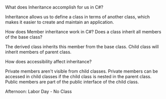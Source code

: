 What does Inheritance accomplish for us in C#?

Inheritance allows us to define a class in terms of another class, which makes it easier to create and maintain an application.

How does Member inheritance work in C#? Does a class inherit all members of the base class?

The derived class inherits this member from the base class. Child class will inherit members of parent class.

How does accessibility affect inheritance?

Private members aren't visible from child classes. Private members can be accessed in child classes if the child class is nested in the parent class. Public members are part of the public interface of the child class.

Afternoon: Labor Day - No Class